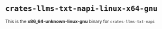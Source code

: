 # `crates-llms-txt-napi-linux-x64-gnu`

This is the **x86_64-unknown-linux-gnu** binary for `crates-llms-txt-napi`
